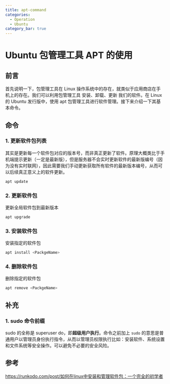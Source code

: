 ```yaml
---
title: apt-command
categories:
  - Operation
  - Ubuntu
category_bar: true
---
```


# Ubuntu 包管理工具 APT 的使用

## 前言

首先说明一下，包管理工具在 Linux 操作系统中的存在，就类似于应用商店在手机上的存在。我们可以利用包管理工具 安装、卸载、更新   我们的软件。在 Linux 的 Ubuntu 发行版中，使用 apt 包管理工具进行软件管理。接下来介绍一下其基本命令。

## 命令

### 1. 更新软件包列表

其实是更新每一个软件包对应的版本号，而非真正更新了软件。原理大概类比于手机端提示更新（一定是最新版），但是服务器不会实时更新软件的最新版编号（因为没有实时联网），因此需要我们手动更新获取所有软件的最新版本编号，从而可以后续真正意义上的软件更新。

```bash
apt update
```

### 2. 更新软件包

更新全局软件包到最新版本

```bash
apt upgrade
```

### 3. 安装软件包

安装指定的软件包

```bash
apt install <PackgeName>
```

### 4. 删除软件包

删除指定的软件包

```bash
apt remove <PackgeName>
```

## 补充

### 1. sudo 命令前缀

sudo 的全称是 superuser do，即**超级用户执行**。命令之前加上 `sudo` 的意思是普通用户以管理员身份执行指令，从而以管理员权限执行比如：安装软件、系统设置和文件系统等安全操作。可以避免不必要的安全风险。

## 参考

<https://runkodo.com/post/如何在linux中安装和管理软件包：一个完全的初学者>



